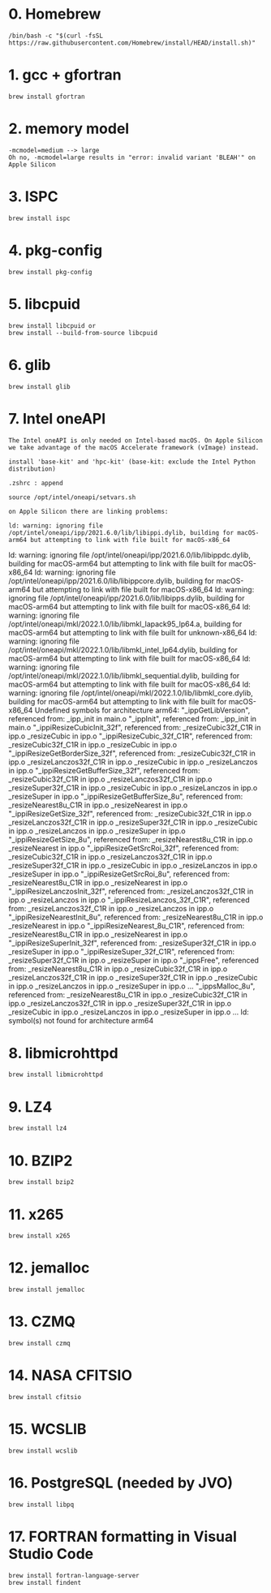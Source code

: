 # 0. Homebrew
    /bin/bash -c "$(curl -fsSL https://raw.githubusercontent.com/Homebrew/install/HEAD/install.sh)"

# 1. gcc + gfortran
    brew install gfortran

# 2. memory model
    -mcmodel=medium --> large
    Oh no, -mcmodel=large results in "error: invalid variant 'BLEAH'" on Apple Silicon

# 3. ISPC
    brew install ispc

# 4. pkg-config
    brew install pkg-config

# 5. libcpuid
    brew install libcpuid or
    brew install --build-from-source libcpuid

# 6. glib
    brew install glib

# 7. Intel oneAPI
    The Intel oneAPI is only needed on Intel-based macOS. On Apple Silicon we take advantage of the macOS Accelerate framework (vImage) instead.

    install 'base-kit' and 'hpc-kit' (base-kit: exclude the Intel Python distribution)

    .zshrc : append

    source /opt/intel/oneapi/setvars.sh

    on Apple Silicon there are linking problems:

    ld: warning: ignoring file /opt/intel/oneapi/ipp/2021.6.0/lib/libippi.dylib, building for macOS-arm64 but attempting to link with file built for macOS-x86_64
ld: warning: ignoring file /opt/intel/oneapi/ipp/2021.6.0/lib/libippdc.dylib, building for macOS-arm64 but attempting to link with file built for macOS-x86_64
ld: warning: ignoring file /opt/intel/oneapi/ipp/2021.6.0/lib/libippcore.dylib, building for macOS-arm64 but attempting to link with file built for macOS-x86_64
ld: warning: ignoring file /opt/intel/oneapi/ipp/2021.6.0/lib/libipps.dylib, building for macOS-arm64 but attempting to link with file built for macOS-x86_64
ld: warning: ignoring file /opt/intel/oneapi/mkl/2022.1.0/lib/libmkl_lapack95_lp64.a, building for macOS-arm64 but attempting to link with file built for unknown-x86_64
ld: warning: ignoring file /opt/intel/oneapi/mkl/2022.1.0/lib/libmkl_intel_lp64.dylib, building for macOS-arm64 but attempting to link with file built for macOS-x86_64
ld: warning: ignoring file /opt/intel/oneapi/mkl/2022.1.0/lib/libmkl_sequential.dylib, building for macOS-arm64 but attempting to link with file built for macOS-x86_64
ld: warning: ignoring file /opt/intel/oneapi/mkl/2022.1.0/lib/libmkl_core.dylib, building for macOS-arm64 but attempting to link with file built for macOS-x86_64
Undefined symbols for architecture arm64:
  "_ippGetLibVersion", referenced from:
      _ipp_init in main.o
  "_ippInit", referenced from:
      _ipp_init in main.o
  "_ippiResizeCubicInit_32f", referenced from:
      _resizeCubic32f_C1R in ipp.o
      _resizeCubic in ipp.o
  "_ippiResizeCubic_32f_C1R", referenced from:
      _resizeCubic32f_C1R in ipp.o
      _resizeCubic in ipp.o
  "_ippiResizeGetBorderSize_32f", referenced from:
      _resizeCubic32f_C1R in ipp.o
      _resizeLanczos32f_C1R in ipp.o
      _resizeCubic in ipp.o
      _resizeLanczos in ipp.o
  "_ippiResizeGetBufferSize_32f", referenced from:
      _resizeCubic32f_C1R in ipp.o
      _resizeLanczos32f_C1R in ipp.o
      _resizeSuper32f_C1R in ipp.o
      _resizeCubic in ipp.o
      _resizeLanczos in ipp.o
      _resizeSuper in ipp.o
  "_ippiResizeGetBufferSize_8u", referenced from:
      _resizeNearest8u_C1R in ipp.o
      _resizeNearest in ipp.o
  "_ippiResizeGetSize_32f", referenced from:
      _resizeCubic32f_C1R in ipp.o
      _resizeLanczos32f_C1R in ipp.o
      _resizeSuper32f_C1R in ipp.o
      _resizeCubic in ipp.o
      _resizeLanczos in ipp.o
      _resizeSuper in ipp.o
  "_ippiResizeGetSize_8u", referenced from:
      _resizeNearest8u_C1R in ipp.o
      _resizeNearest in ipp.o
  "_ippiResizeGetSrcRoi_32f", referenced from:
      _resizeCubic32f_C1R in ipp.o
      _resizeLanczos32f_C1R in ipp.o
      _resizeSuper32f_C1R in ipp.o
      _resizeCubic in ipp.o
      _resizeLanczos in ipp.o
      _resizeSuper in ipp.o
  "_ippiResizeGetSrcRoi_8u", referenced from:
      _resizeNearest8u_C1R in ipp.o
      _resizeNearest in ipp.o
  "_ippiResizeLanczosInit_32f", referenced from:
      _resizeLanczos32f_C1R in ipp.o
      _resizeLanczos in ipp.o
  "_ippiResizeLanczos_32f_C1R", referenced from:
      _resizeLanczos32f_C1R in ipp.o
      _resizeLanczos in ipp.o
  "_ippiResizeNearestInit_8u", referenced from:
      _resizeNearest8u_C1R in ipp.o
      _resizeNearest in ipp.o
  "_ippiResizeNearest_8u_C1R", referenced from:
      _resizeNearest8u_C1R in ipp.o
      _resizeNearest in ipp.o
  "_ippiResizeSuperInit_32f", referenced from:
      _resizeSuper32f_C1R in ipp.o
      _resizeSuper in ipp.o
  "_ippiResizeSuper_32f_C1R", referenced from:
      _resizeSuper32f_C1R in ipp.o
      _resizeSuper in ipp.o
  "_ippsFree", referenced from:
      _resizeNearest8u_C1R in ipp.o
      _resizeCubic32f_C1R in ipp.o
      _resizeLanczos32f_C1R in ipp.o
      _resizeSuper32f_C1R in ipp.o
      _resizeCubic in ipp.o
      _resizeLanczos in ipp.o
      _resizeSuper in ipp.o
      ...
  "_ippsMalloc_8u", referenced from:
      _resizeNearest8u_C1R in ipp.o
      _resizeCubic32f_C1R in ipp.o
      _resizeLanczos32f_C1R in ipp.o
      _resizeSuper32f_C1R in ipp.o
      _resizeCubic in ipp.o
      _resizeLanczos in ipp.o
      _resizeSuper in ipp.o
      ...
ld: symbol(s) not found for architecture arm64

# 8. libmicrohttpd
    brew install libmicrohttpd

# 9. LZ4
    brew install lz4

# 10. BZIP2
    brew install bzip2

# 11. x265
    brew install x265

# 12. jemalloc
    brew install jemalloc

# 13. CZMQ
    brew install czmq

# 14. NASA CFITSIO
    brew install cfitsio

# 15. WCSLIB
    brew install wcslib

# 16. PostgreSQL (needed by JVO)
    brew install libpq

# 17. FORTRAN formatting in Visual Studio Code
    brew install fortran-language-server
    brew install findent
